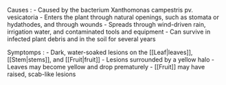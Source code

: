 
Causes :
	-   Caused by the bacterium Xanthomonas campestris pv. vesicatoria
	-   Enters the plant through natural openings, such as stomata or hydathodes, and  through wounds
	-   Spreads through wind-driven rain, irrigation water, and contaminated tools and equipment
	-   Can survive in infected plant debris and in the soil for several years

Symptomps :
	-   Dark, water-soaked lesions on the [[Leaf|leaves]], [[Stem|stems]], and [[Fruit|fruit]]
	-   Lesions surrounded by a yellow halo
	-   Leaves may become yellow and drop prematurely
	-   [[Fruit]] may have raised, scab-like lesions